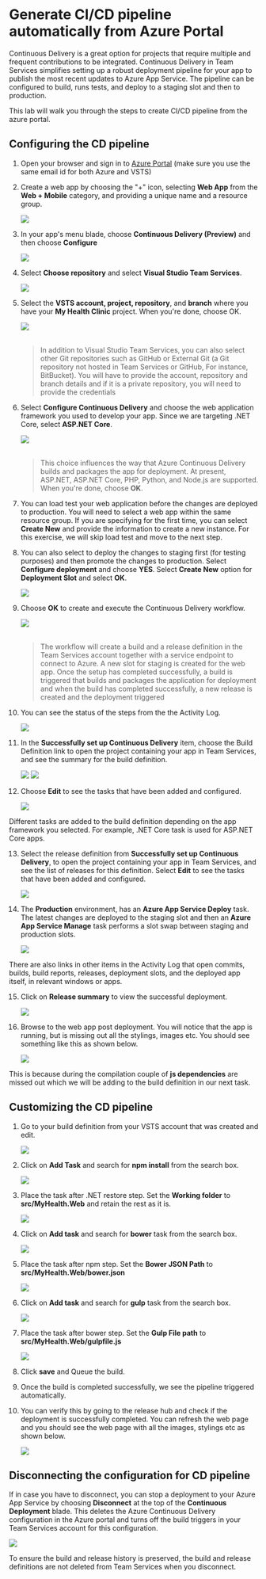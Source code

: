 # Generate CI/CD pipeline automatically from Azure Portal

Continuous Delivery is a great option for projects that require multiple and frequent contributions to be integrated. Continuous Delivery in Team Services simplifies setting up a robust deployment pipeline for your app to publish the most recent updates to Azure App Service. The pipeline can be configured to build, runs tests, and deploy to a staging slot and then to production.

This lab will walk you through the steps to create CI/CD pipeline from the azure portal.

## Configuring the CD pipeline

1. Open your browser and sign in to <a href="https://portal.azure.com">Azure Portal</a> (make sure you use the same email id for both Azure and VSTS)

2. Create a web app by choosing the "+" icon, selecting **Web App** from the **Web + Mobile** category, and providing a unique name and a resource group.

   <img src="images/1.png">

3. In your app's menu blade, choose **Continuous Delivery (Preview)** and then choose **Configure**

   <img src="images/2.png">

4. Select **Choose repository** and select **Visual Studio Team Services**.

   <img src="images/3.png">

5. Select the **VSTS account, project, repository**, and **branch** where you have your **My Health Clinic** project. When you're done, choose OK.

   <img src="images/4.png">

   <br/>
   <br/>

   > In addition to Visual Studio Team Services, you can also select other Git repositories such as GitHub or External Git (a Git  repository not hosted in Team Services or GitHub, For instance, BitBucket). You will have to provide the account, repository and branch details and if it is a private repository, you will need to provide the credentials

6. Select **Configure Continuous Delivery** and choose the web application framework you used to develop your app. Since we are targeting .NET Core, select **ASP.NET Core**.

   <img src="images/5.png">

   <br/>
   <br/>

   >This choice influences the way that Azure Continuous Delivery builds and packages the app for deployment. At present, ASP.NET, ASP.NET Core, PHP, Python, and Node.js are supported. When you're done, choose **OK**.

7. You can load test your web application before the changes are deployed to production. You will need to select a web app within the same resource group. If you are specifying for the first time, you can select **Create New** and provide the information to create a new instance. For this exercise, we will skip load test and move to the next step.

8. You can also select to deploy the changes to staging first (for testing purposes) and then promote the changes to production. Select **Configure deployment** and choose **YES**. Select **Create New** option for **Deployment Slot**  and select **OK**.

   <img src="images/7.png">

9. Choose **OK** to create and execute the Continuous Delivery workflow.

   <img src="images/8.png">

   <br/>
   <br/>

    >The workflow will create a build and a release definition in the Team Services account together with a service endpoint to connect to Azure. A new slot for staging is created for the web app. Once the setup has completed successfully, a build is triggered that builds and packages the application for deployment and when the build has completed successfully, a new release is created and the deployment triggered
  
10. You can see the status of the steps from the the Activity Log.

    <img src="images/9.png">

11. In the **Successfully set up Continuous Delivery** item, choose the Build Definition link to open the project containing your app in Team Services, and see the summary for the build definition. 

    <img src="images/12.png">

    <img src="images/11.png">

12. Choose **Edit** to see the tasks that have been added and configured.

    <img src="images/13.png">

   Different tasks are added to the build definition depending on the app framework you selected. For example, .NET Core task is used for ASP.NET Core apps.

13. Select the release definition from **Successfully set up Continuous Delivery**, to open the project containing your app in Team Services, and see the list of releases for this definition. Select **Edit** to see the tasks that have been added and configured.

    <img src="images/14.png">

14. The **Production** environment, has an **Azure App Service Deploy** task. The latest changes are deployed to the staging slot and then an **Azure App Service Manage** task performs a slot swap between staging and production slots.

    <img src="images/16.png">

   There are also links in other items in the Activity Log that open commits, builds, build reports, releases, deployment slots, and the deployed app itself, in relevant windows or apps.

15. Click on **Release summary** to view the successful deployment. 

    <img src="images/18.png">

16. Browse to the web app post deployment. You will notice that the app is running, but is missing out all the stylings, images etc. You should see something like this as shown below.

    <img src="images/19.png">

   This is because during the compilation couple of **js dependencies** are missed out which we will be adding to the build definition in our next task.

## Customizing the CD pipeline

1. Go to your build definition from your VSTS account that was created and edit.

   <img src="images/20.png">

2. Click on **Add Task** and search for **npm install** from the search box.

   <img src="images/21.png">

3. Place the task after .NET restore step. Set the **Working folder** to **src/MyHealth.Web** and retain the rest as it is.

   <img src="images/22.png">

4. Click on **Add task** and search for **bower** task from the search box.

   <img src="images/23.png">

5. Place the task after npm step. Set the **Bower JSON Path** to **src/MyHealth.Web/bower.json**

   <img src="images/24.png">

6. Click on **Add task** and search for **gulp** task from the search box.

   <img src="images/25.png">

7. Place the task after bower step. Set the **Gulp File path** to **src/MyHealth.Web/gulpfile.js**

   <img src="images/26.png">

8. Click **save** and Queue the build. 

9. Once the build is completed successfully, we see the pipeline triggered automatically.

10. You can verify this by going to the release hub and check if the deployment is successfully completed. You can refresh the web page and you should see the web page with all the images, stylings etc as shown below.

    <img src="images/27.png">

## Disconnecting the configuration for CD pipeline

If in case you have to disconnect, you can stop a deployment to your Azure App Service by choosing **Disconnect** at the top of the **Continuous Deployment** blade. This deletes the Azure Continuous Delivery configuration in the Azure portal and turns off the build triggers in your Team Services account for this configuration.

<img src="images/17.png">

To ensure the build and release history is preserved, the build and release definitions are not deleted from Team Services when you disconnect.













 
   

